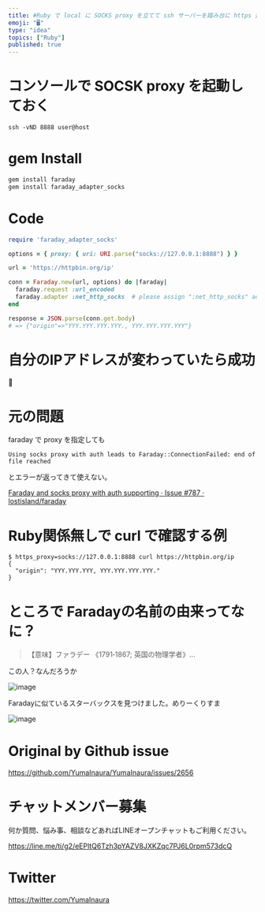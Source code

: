 ```yaml
---
title: #Ruby で local に SOCKS proxy を立てて ssh サーバーを踏み台に https 接続をする例 (  faraday
emoji: "🖥"
type: "idea"
topics: ["Ruby"]
published: true
---
```


# コンソールで SOCSK proxy を起動しておく

```
ssh -vND 8888 user@host
```

# gem Install

```rb
gem install faraday
gem install faraday_adapter_socks
```

# Code

```rb
require 'faraday_adapter_socks'

options = { proxy: { uri: URI.parse("socks://127.0.0.1:8888") } }

url = 'https://httpbin.org/ip'

conn = Faraday.new(url, options) do |faraday|
  faraday.request :url_encoded
  faraday.adapter :net_http_socks  # please assign ":net_http_socks" adapter
end

response = JSON.parse(conn.get.body)
# => {"origin"=>"YYY.YYY.YYY.YYY., YYY.YYY.YYY.YYY"}
```

# 自分のIPアドレスが変わっていたら成功

🎉 

# 元の問題

faraday で proxy を指定しても

`Using socks proxy with auth leads to Faraday::ConnectionFailed: end of file reached`

とエラーが返ってきて使えない。


[Faraday and socks proxy with auth supporting · Issue #787 · lostisland/faraday](https://github.com/lostisland/faraday/issues/787)

# Ruby関係無しで curl で確認する例

```
$ https_proxy=socks://127.0.0.1:8888 curl https://httpbin.org/ip
{
  "origin": "YYY.YYY.YYY, YYY.YYY.YYY.YYY."
}
```

# ところで Faradayの名前の由来ってなに？

>【意味】ファラデー 《1791‐1867; 英国の物理学者》... 

この人？なんだろうか

![image](https://user-images.githubusercontent.com/13635059/68070043-ea152500-fdab-11e9-9aad-ac2427fdf7ae.png)

Faradayに似ているスターバックスを見つけました。めりーくりすま

![image](https://user-images.githubusercontent.com/13635059/68070037-c81ba280-fdab-11e9-9ee4-ca13509e39a9.png)


# Original by Github issue

https://github.com/YumaInaura/YumaInaura/issues/2656








<!-- Update From Qiita API -->

# チャットメンバー募集


何か質問、悩み事、相談などあればLINEオープンチャットもご利用ください。

https://line.me/ti/g2/eEPltQ6Tzh3pYAZV8JXKZqc7PJ6L0rpm573dcQ





# Twitter


https://twitter.com/YumaInaura


<!-- Update From Qiita API -->


